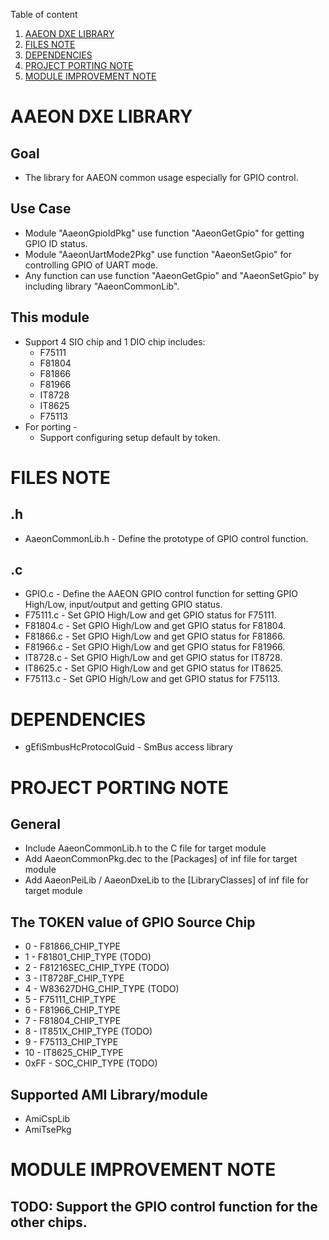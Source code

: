 Table of content
1. [AAEON DXE LIBRARY](#AAEON-DXE-LIBRARY)
2. [FILES NOTE](#FILES-NOTE)
3. [DEPENDENCIES](#DEPENDENCIES)
4. [PROJECT PORTING NOTE](#PROJECT-PORTING-NOTE)
5. [MODULE IMPROVEMENT NOTE](#MODULE-IMPROVEMENT-NOTE)

AAEON DXE LIBRARY
================================

## Goal

* The library for AAEON common usage especially for GPIO control.

## Use Case

* Module "AaeonGpioIdPkg" use function "AaeonGetGpio" for getting GPIO ID status.
* Module "AaeonUartMode2Pkg" use function "AaeonSetGpio" for controlling GPIO of UART mode.
* Any function can use function "AaeonGetGpio" and "AaeonSetGpio" by including library "AaeonCommonLib".

## This module

* Support 4 SIO chip and 1 DIO chip includes:
   * F75111
   * F81804
   * F81866
   * F81966
   * IT8728
   * IT8625
   * F75113
* For porting -
   * Support configuring setup default by token.

FILES NOTE
================================

## .h

* AaeonCommonLib.h - Define the prototype of GPIO control function.

## .c

* GPIO.c - Define the AAEON GPIO control function for setting GPIO High/Low, input/output and getting GPIO status.
* F75111.c - Set GPIO High/Low and get GPIO status for F75111.
* F81804.c - Set GPIO High/Low and get GPIO status for F81804.
* F81866.c - Set GPIO High/Low and get GPIO status for F81866.
* F81966.c - Set GPIO High/Low and get GPIO status for F81966.
* IT8728.c - Set GPIO High/Low and get GPIO status for IT8728.
* IT8625.c - Set GPIO High/Low and get GPIO status for IT8625.
* F75113.c - Set GPIO High/Low and get GPIO status for F75113.

DEPENDENCIES
================================

* gEfiSmbusHcProtocolGuid - SmBus access library

PROJECT PORTING NOTE
================================

## General

* Include AaeonCommonLib.h to the C file for target module
* Add AaeonCommonPkg.dec to the [Packages] of inf file for target module
* Add AaeonPeiLib / AaeonDxeLib to the [LibraryClasses] of inf file for target module

## The TOKEN value of GPIO Source Chip
* 0 - F81866_CHIP_TYPE
* 1 - F81801_CHIP_TYPE (TODO)
* 2 - F81216SEC_CHIP_TYPE (TODO)
* 3 - IT8728F_CHIP_TYPE
* 4 - W83627DHG_CHIP_TYPE (TODO)
* 5 - F75111_CHIP_TYPE
* 6 - F81966_CHIP_TYPE
* 7 - F81804_CHIP_TYPE
* 8 - IT851X_CHIP_TYPE (TODO)
* 9 - F75113_CHIP_TYPE
* 10 - IT8625_CHIP_TYPE
* 0xFF - SOC_CHIP_TYPE (TODO)

## Supported AMI Library/module

* AmiCspLib
* AmiTsePkg

MODULE IMPROVEMENT NOTE
================================

## TODO: Support the GPIO control function for the other chips.